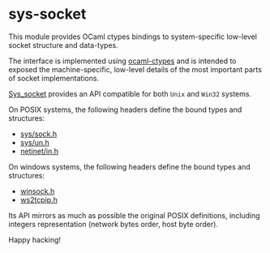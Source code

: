 # sys-socket

This module provides OCaml ctypes bindings to system-specific low-level socket structure and data-types.

The interface is implemented using [ocaml-ctypes](https://github.com/ocamllabs/ocaml-ctypes) and is intended
to exposed the machine-specific, low-level details of the most important parts of socket implementations.

[Sys_socket](src/sys_socket.mli) provides an API compatible for both `Unix` and `Win32` systems.

On POSIX systems, the following headers define the bound types and structures:
* [sys/sock.h](https://pubs.opengroup.org/onlinepubs/009695399/basedefs/sys/socket.h.html)
* [sys/un.h](http://pubs.opengroup.org/onlinepubs/009695399/basedefs/sys/un.h.html)
* [netinet/in.h](https://pubs.opengroup.org/onlinepubs/009695399/basedefs/netinet/in.h.html)

On windows systems, the following headers define the bound types and structures:
* [winsock.h](https://docs.microsoft.com/en-us/windows/win32/api/winsock/)
* [ws2tcpip.h](https://docs.microsoft.com/en-us/windows/win32/api/ws2tcpip/)

Its API mirrors as much as possible the original POSIX definitions, including integers representation (network bytes order,
host byte order).

Happy hacking!
